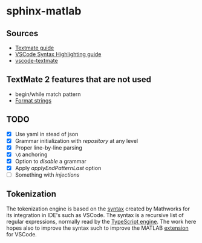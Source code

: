# sphinx-matlab

## Sources
- [Textmate guide](https://www.apeth.com/nonblog/stories/textmatebundle.html)
- [VSCode Syntax Highlighting guide](https://code.visualstudio.com/api/language-extensions/syntax-highlight-guide)
- [vscode-textmate](https://github.com/microsoft/vscode-textmate)

## TextMate 2 features that are not used
- begin/while match pattern
- [Format strings](https://macromates.com/blog/2011/format-strings/)

## TODO
- [x] Use yaml in stead of json
- [x] Grammar initialization with *repository* at any level
- [x] Proper line-by-line parsing
- [x] `\G` anchoring
- [x] Option to *disable* a grammar
- [x] Apply *applyEndPatternLast* option
- [ ] Something with *injections*

## Tokenization

The tokenization engine is based on the [syntax](https://github.com/mathworks/MATLAB-Language-grammar) created by Mathworks for its integration in IDE's such as VSCode. The syntax is a recursive list of regular expressions, normally read by the [TypeScript engine](https://github.com/microsoft/TypeScript-TmLanguage). The work here hopes also to improve the syntax such to improve the MATLAB [extension](https://github.com/mathworks/matlab-extension-for-vscode) for VSCode.
